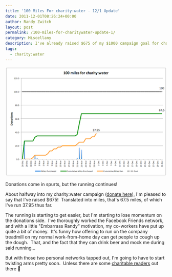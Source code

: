 ```yaml
---
title: '100 Miles For charity:water - 12/1 Update'
date: 2011-12-01T08:26:24+00:00
author: Randy Zwitch
layout: post
permalink: /100-miles-for-charitywater-update-1/
category: Miscellany
description: I've already raised $675 of my $1000 campaign goal for charity:water. The running continues, but the donations have stagnated...
tags:
  - charity:water
---
```

![charity:water campaign progress](/wp-content/uploads/2011/12/100milesfor-charitywater.png)

<p class="wp-caption-text">
Donations come in spurts, but the running continues!
</p>

About halfway into my charity:water campaign (<a title="100 miles for charity:water" href="http://mycharitywater.org/100milesforcharitywater" target="_blank">donate here</a>), I'm pleased to say that I've raised $675!  Translated into miles, that's 67.5 miles, of which I've run 37.95 thus far.

The running is starting to get easier, but I'm starting to lose momentum on the donations side.  I've thoroughly worked the Facebook Friends network, and with a little "Embarrass Randy" motivation, my co-workers have put up quite a bit of money.  It's funny how offering to run on the company treadmill on my normal work-from-home day can get people to cough up the dough.  That, and the fact that they can drink beer and mock me during said running...

But with those two personal networks tapped out, I'm going to have to start twisting arms pretty soon.  Unless there are some [charitable readers](http://mycharitywater.org/100milesforcharitywater "100 miles for charity:water") out there 🙂
